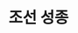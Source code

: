 ---
layout: hubs
key: Q484006
title: 조선 성종
name: 조선 성종
description: 조선의 9대 임금
score: 0.013125295178810613
degree: 19
---